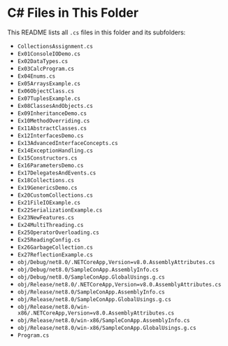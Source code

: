 # C# Files in This Folder

This README lists all `.cs` files in this folder and its subfolders:

- `CollectionsAssignment.cs`
- `Ex01ConsoleIODemo.cs`
- `Ex02DataTypes.cs`
- `Ex03CalcProgram.cs`
- `Ex04Enums.cs`
- `Ex05ArraysExample.cs`
- `Ex06ObjectClass.cs`
- `Ex07TuplesExample.cs`
- `Ex08ClassesAndObjects.cs`
- `Ex09InheritanceDemo.cs`
- `Ex10MethodOverriding.cs`
- `Ex11AbstractClasses.cs`
- `Ex12InterfacesDemo.cs`
- `Ex13AdvancedInterfaceConcepts.cs`
- `Ex14ExceptionHandling.cs`
- `Ex15Constructors.cs`
- `Ex16ParametersDemo.cs`
- `Ex17DelegatesAndEvents.cs`
- `Ex18Collections.cs`
- `Ex19GenericsDemo.cs`
- `Ex20CustomCollections.cs`
- `Ex21FileIOExample.cs`
- `Ex22SerializationExample.cs`
- `Ex23NewFeatures.cs`
- `Ex24MultiThreading.cs`
- `Ex25OperatorOverloading.cs`
- `Ex25ReadingConfig.cs`
- `Ex26GarbageCollection.cs`
- `Ex27ReflectionExample.cs`
- `obj/Debug/net8.0/.NETCoreApp,Version=v8.0.AssemblyAttributes.cs`
- `obj/Debug/net8.0/SampleConApp.AssemblyInfo.cs`
- `obj/Debug/net8.0/SampleConApp.GlobalUsings.g.cs`
- `obj/Release/net8.0/.NETCoreApp,Version=v8.0.AssemblyAttributes.cs`
- `obj/Release/net8.0/SampleConApp.AssemblyInfo.cs`
- `obj/Release/net8.0/SampleConApp.GlobalUsings.g.cs`
- `obj/Release/net8.0/win-x86/.NETCoreApp,Version=v8.0.AssemblyAttributes.cs`
- `obj/Release/net8.0/win-x86/SampleConApp.AssemblyInfo.cs`
- `obj/Release/net8.0/win-x86/SampleConApp.GlobalUsings.g.cs`
- `Program.cs`
